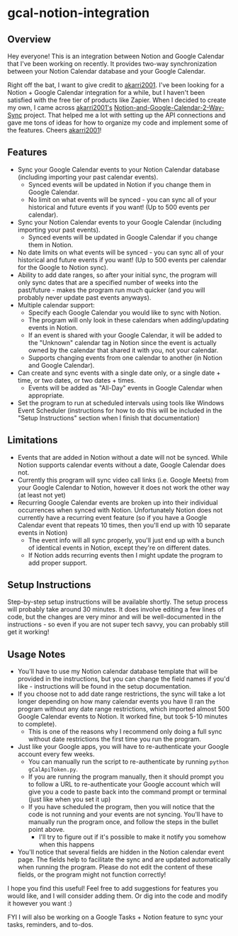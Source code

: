 # gcal-notion-integration

## Overview

Hey everyone! This is an integration between Notion and Google Calendar that I've been working on recently. It provides two-way synchronization between your Notion Calendar database and your Google Calendar.

Right off the bat, I want to give credit to [akarri2001](https://github.com/akarri2001). I've been looking for a Notion + Google Calendar integration for a while, but I haven't been satisfied with the free tier of products like Zapier. When I decided to create my own, I came across [akarri2001's](https://github.com/akarri2001) [Notion-and-Google-Calendar-2-Way-Sync](https://github.com/akarri2001/Notion-and-Google-Calendar-2-Way-Sync) project. That helped me a lot with setting up the API connections and gave me tons of ideas for how to organize my code and implement some of the features. Cheers [akarri2001](https://github.com/akarri2001)!

## Features
- Sync your Google Calendar events to your Notion Calendar database (including importing your past calendar events).
  - Synced events will be updated in Notion if you change them in Google Calendar.
  - No limit on what events will be synced - you can sync all of your historical and future events if you want! (Up to 500 events per calendar).
- Sync your Notion Calendar events to your Google Calendar (including importing your past events).
  - Synced events will be updated in Google Calendar if you change them in Notion.
- No date limits on what events will be synced - you can sync all of your historical and future events if you want! (Up to 500 events per calendar for the Google to Notion sync).
- Ability to add date ranges, so after your initial sync, the program will only sync dates that are a specified number of weeks into the past/future - makes the program run much quicker (and you will probably never update past events anyways).
- Multiple calendar support:
  - Specify each Google Calendar you would like to sync with Notion.
  - The program will only look in these calendars when adding/updating events in Notion.
  - If an event is shared with your Google Calendar, it will be added to the "Unknown" calendar tag in Notion since the event is actually owned by the calendar that shared it with you, not your calendar.
  - Supports changing events from one calendar to another (in Notion and Google Calendar).
- Can create and sync events with a single date only, or a single date + time, or two dates, or two dates + times.
  - Events will be added as "All-Day" events in Google Calendar when appropriate.
- Set the program to run at scheduled intervals using tools like Windows Event Scheduler (instructions for how to do this will be included in the "Setup Instructions" section when I finish that documentation)

## Limitations
- Events that are added in Notion without a date will not be synced. While Notion supports calendar events without a date, Google Calendar does not.
- Currently this program will sync video call links (i.e. Google Meets) from your Google Calendar to Notion, however it does not work the other way (at least not yet)
- Recurring Google Calendar events are broken up into their individual occurrences when synced with Notion. Unfortunately Notion does not currently have a recurring event feature (so if you have a Google Calendar event that repeats 10 times, then you'll end up with 10 separate events in Notion)
  - The event info will all sync properly, you'll just end up with a bunch of identical events in Notion, except they're on different dates.
  - If Notion adds recurring events then I might update the program to add proper support.

## Setup Instructions

Step-by-step setup instructions will be available shortly. The setup process will probably take around 30 minutes. It does involve editing a few lines of code, but the changes are very minor and will be well-documented in the instructions - so even if you are not super tech savvy, you can probably still get it working!

## Usage Notes
- You'll have to use my Notion calendar database template that will be provided in the instructions, but you can change the field names if you'd like - instructions will be found in the setup documentation.
- If you choose not to add date range restrictions, the sync will take a lot longer depending on how many calendar events you have (I ran the program without any date range restrictions, which imported almost 500 Google Calendar events to Notion. It worked fine, but took 5-10 minutes to complete).
  - This is one of the reasons why I recommend only doing a full sync without date restrictions the first time you run the program.
- Just like your Google apps, you will have to re-authenticate your Google account every few weeks.
  - You can manually run the script to re-authenticate by running `python gCalApiToken.py`.
  - If you are running the program manually, then it should prompt you to follow a URL to re-authenticate your Google account which will give you a code to paste back into the command prompt or terminal (just like when you set it up)
  - If you have scheduled the program, then you will notice that the code is not running and your events are not syncing. You'll have to manually run the program once, and follow the steps in the bullet point above.
    - I'll try to figure out if it's possible to make it notify you somehow when this happens
- You'll notice that several fields are hidden in the Notion calendar event page. The fields help to facilitate the sync and are updated automatically when running the program. Please do not edit the content of these fields, or the program might not function correctly!

I hope you find this useful! Feel free to add suggestions for features you would like, and I will consider adding them. Or dig into the code and modify it however you want :)

FYI I will also be working on a Google Tasks + Notion feature to sync your tasks, reminders, and to-dos.
